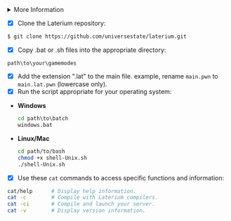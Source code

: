 <details>
  <summary>More Information</summary>
  
  > [Licenses](https://github.com/universestate/laterium/blob/main/LICENSE.md)
  > [Notices](https://github.com/universestate/laterium/blob/main/NOTICE.md)
  > [Example](https://github.com/universestate/laterium/blob/main/STRUCT.md)
  
</details>

- [x] Clone the Laterium repository:
```bash
$ git clone https://github.com/universestate/laterium.git
```
- [x] Copy .bat or .sh files into the appropriate directory:
```
path\to\your\gamemodes
```
- [x] Add the extension ".lat" to the main file. example, rename `main.pwn` to `main.lat.pwn` (lowercase only).
- [x] Run the script appropriate for your operating system:

- **Windows**
  ```bat
  cd path\to\batch
  windows.bat
  ```
- **Linux/Mac**
  ```sh
  cd path/to/bash
  chmod +x shell-Unix.sh
  ./shell-Unix.sh
  ```
- [x] Use these `cat` commands to access specific functions and information:
```bash
cat/help      # Display help information.
cat -c        # Compile with Laterium compilers.
cat -ci       # Compile and launch your server.
cat -v        # Display version information.
```
